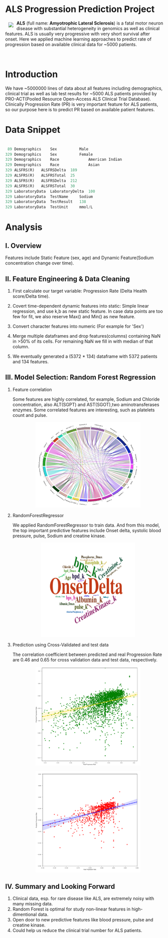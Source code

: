 # ALS Progression Prediction Project

<a href=""><img src="https://upload.wikimedia.org/wikipedia/en/e/ef/ALS_Association_logo.gif" align="left" hspace="10" vspace="6"></a>

**ALS** (full name: **Amyotrophic Lateral Sclerosis**) is a fatal motor neuron disease with substantial heterogeneity in genomics as well as clinical features. ALS is usually very progressive with very short survival after onset. Here we applied machine learning approaches to predict rate of progression based on available clinical data for ~5000 patients.



<br>

# Introduction
We have ~5000000 lines of data about all features including demographics, clinical trial as well as lab test results for ~5000 ALS patients provided by PRO-ACT(Pooled Resource Open-Access ALS Clinical Trial Database).<br>
Clinically Progression Rate (PR) is very important feature for ALS patients, so our purpose here is to 
predict PR based on available patient features.<br>



# Data Snippet

```python

 89	Demographics	Sex	         Male 
329	Demographics 	Sex	         Female 
329	Demographics	Race             American Indian
329	Demographics	Race             Asian
329	ALSFRS(R)	ALSFRSDelta	 189 
329	ALSFRS(R)	ALSFRSTotal	 25  
329	ALSFRS(R)	ALSFRSDelta	 212 
329	ALSFRS(R)	ALSFRSTotal	 30 
329	LaboratoryData	LaboratoryDelta  100 
329	LaboratoryData	TestName	 Sodium  
329	LaboratoryData	TestResult	 138     
329	LaboratoryData	TestUnit	 mmol/L  

```

# Analysis

## I. Overview 
Features include Static Feature (sex, age) and Dynamic Feature(Sodium concentration change over time).<br>


## II. Feature Engineering & Data Cleaning
1. First calculate our target variable: Progression Rate (Delta Health score/Delta time).  

2. Covert time-dependent dynamic features into static:
   Simple linear regression, and use k,b as new static feature.
   In case data points are too few for fit, we also reserve Max() and Min() as new feature.

3. Convert character features into numeric (For example for 'Sex')

4. Merge multiple dataframes and drop features(columns) containing NaN in >50% of its cells. 
   For remaining NaN we fill in with median of that column.

5. We eventually generated a (5372 * 134) dataframe with 5372 patients and 134 features.



## III. Model Selection: Random Forest Regression
1. Feature correlation

   Some features are highly correlated, for example, Sodium and Chloride concentration, 
   also ALT(SGPT) and AST(SGOT),two aminotransferases enzymes.
   Some correlated features are interesting, such as platelets count and pulse.
   
   <p align="center">
   <img src="CorrelationPlot.png" width="70%"/>
   </p>

2. RandomForestRegressor 

   We applied RandomForestRegressor to train data. And from this model, the top important predictive features
   include Onset delta, systolic blood pressure, pulse, Sodium and creatine kinase.
   <p align="center">
   <img src="Figure/wordle.png" height="300" width="300"/>
   </p>


3. Prediction using Cross-Validated and test data

   The correlation coefficient between predicted and real Progression Rate are 0.46 and 0.65 for 
   cross validation data and test data, respectively.
   <p align="center">
   <img src="Figure/CrossValPre.png" width="70%"/>
   </p>
   
   <p align="center">
   <img src="TestDataPre.png" width="70%"/>
   </p>
   
   
## IV. Summary and Looking Forward
1. Clinical data, esp. for rare disease like ALS, are extremely noisy with many missing data.
2. Random Forest is optimal for study non-linear features in high-dimentional data.
3. Open door to new predictive features like blood pressure, pulse and creatine kinase.
4. Could help us reduce the clinical trial number for ALS patients.


